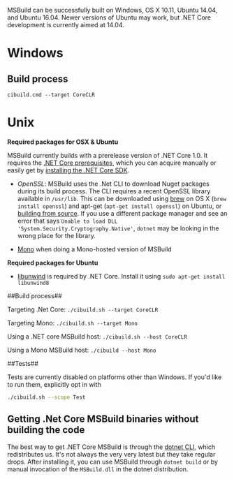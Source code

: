 MSBuild can be successfully built on Windows, OS X 10.11, Ubuntu 14.04, and Ubuntu 16.04. Newer versions of Ubuntu may work, but .NET Core development is currently aimed at 14.04.

# Windows #
## Build process

`cibuild.cmd --target CoreCLR`

# Unix #

**Required packages for OSX & Ubuntu**

MSBuild currently builds with a prerelease version of .NET Core 1.0. It requires the [.NET Core prerequisites](https://github.com/dotnet/core/blob/master/Documentation/prereqs.md), which you can acquire manually or easily get by [installing the .NET Core SDK](https://dot.net/core).

* *OpenSSL*: MSBuild uses the .Net CLI to download Nuget packages during its build process. The CLI requires a recent OpenSSL library available in `/usr/lib`. This can be downloaded using [brew](http://brew.sh/) on OS X (`brew install openssl`) and apt-get (`apt-get install openssl`) on Ubuntu, or [building from source](https://wiki.openssl.org/index.php/Compilation_and_Installation#Mac). If you use a different package manager and see an error that says `Unable to load DLL 'System.Security.Cryptography.Native'`, `dotnet` may be looking in the wrong place for the library.

* [Mono](http://www.mono-project.com/download/#download-lin) when doing a Mono-hosted version of MSBuild

**Required packages for Ubuntu**
* [libunwind](http://www.nongnu.org/libunwind/index.html) is required by .NET Core. Install it using `sudo apt-get install libunwind8`

##Build process##

Targeting .Net Core: `./cibuild.sh --target CoreCLR`

Targeting Mono: `./cibuild.sh --target Mono`

Using a .NET core MSBuild host: `./cibuild.sh --host CoreCLR`

Using a Mono MSBuild host: `./cibuild --host Mono`

##Tests##

Tests are currently disabled on platforms other than Windows. If you'd like to run them, explicitly opt in with
```sh
./cibuild.sh --scope Test
```

## Getting .Net Core MSBuild binaries without building the code ##
The best way to get .NET Core MSBuild is through the [dotnet CLI](https://github.com/dotnet/cli/), which redistributes us. It's not always the very very latest but they take regular drops. After installing it, you can use MSBuild through `dotnet build` or by manual invocation of the `MSBuild.dll` in the dotnet distribution.